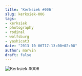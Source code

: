 ```yaml
---
title: 'Kerksiek #006'
slug: kerksiek-006
tags:
- kerksiek
- photography
- rodinal
- wolfsburg
- yashicat3
date: "2013-10-06T17:13:00+02:00"
author: marvin
draft: false
---
```

![Kerksiek \#006](/images/10117827046_b8acff3a08_b.jpg)